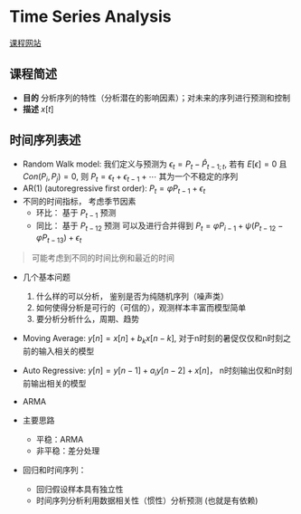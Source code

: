 # Time Series Analysis

[课程网站](https://www.lamda.nju.edu.cn/yehj/timeseries2021/)

## 课程简述

- **目的** 分析序列的特性（分析潜在的影响因素）；对未来的序列进行预测和控制
- **描述** $x[t]$

## 时间序列表述

- Random Walk model: 我们定义与预测为 $\epsilon_t = P_t - \hat P_{t-1;t}$, 若有 $E[\epsilon] = 0$ 且 $Con(P_i, P_j) = 0$, 则 $P_t = \epsilon_t + \epsilon_{t-1}+ \cdots$ 其为一个不稳定的序列
- AR(1) (autoregressive first order): $P_t = \varphi P_{t-1} + \epsilon_t$
- 不同的时间指标， 考虑季节因素
    - 环比： 基于 $P_{t-1}$ 预测
    - 同比： 基于 $P_{t-12}$ 预测
  可以及进行合并得到 $P_t = \varphi P_{i-1} + \psi(P_{t-12} - \varphi P_{t-13}) + \epsilon_t$
> 可能考虑到不同的时间比例和最近的时间

- 几个基本问题
  1. 什么样的可以分析， 鉴别是否为纯随机序列（噪声类）
  2. 如何使得分析是可行的（可信的），观测样本丰富而模型简单
  3. 要分析分析什么，周期、趋势
- Moving Average: $y[n] = x[n] + b_kx[n-k]$, 对于n时刻的暑促仅仅和n时刻之前的输入相关的模型
- Auto Regressive: $y[n] = y[n-1] + a_iy[n-2] + x[n]$， n时刻输出仅和n时刻前输出相关的模型
- ARMA 

- 主要思路
    - 平稳：ARMA
    - 非平稳：差分处理

- 回归和时间序列：
    - 回归假设样本具有独立性
    - 时间序列分析利用数据相关性（惯性）分析预测 (也就是有依赖)